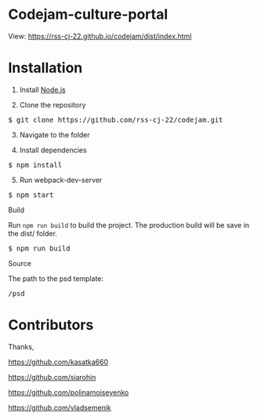 # Codejam-culture-portal

View: https://rss-cj-22.github.io/codejam/dist/index.html


# Installation

1. Install <a href="https://nodejs.org/en/">Node.js</a>

2. Clone the repository

<pre>
$ git clone https://github.com/rss-cj-22/codejam.git
</pre>

3. Navigate to the folder

4. Install dependencies

<pre>
$ npm install
</pre>

5. Run webpack-dev-server

<pre>
$ npm start
</pre>


Build

Run `npm run build` to build the project. The production build will be save in the dist/ folder.

<pre>
$ npm run build
</pre>


Source

The path to the psd template:

<pre>
/psd
</pre>


# Contributors

Thanks,

https://github.com/kasatka660

https://github.com/siarohin

https://github.com/polinamoiseyenko

https://github.com/vladsemenik
